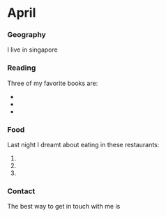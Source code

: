# April

### Geography

I live in singapore

### Reading

Three of my favorite books are:

- 
- 
-

### Food

Last night I dreamt about eating in these restaurants:

1. 
2. 
3. 

### Contact

The best way to get in touch with me is
